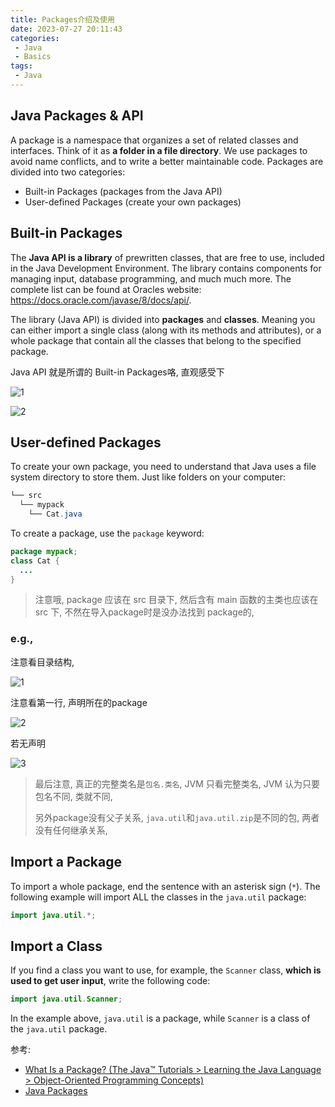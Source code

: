 ```yaml
---
title: Packages介绍及使用
date: 2023-07-27 20:11:43
categories:
 - Java
 - Basics
tags:
 - Java
---
```


## Java Packages & API

A package is a namespace that organizes a set of related classes and interfaces. Think of it as **a folder in a file directory**. We use packages to avoid name conflicts, and to write a better maintainable code. Packages are divided into two categories:

- Built-in Packages (packages from the Java API)
- User-defined Packages (create your own packages)

## Built-in Packages

The **Java API is a library** of prewritten classes, that are free to use, included in the Java Development Environment. The library contains components for managing input, database programming, and much much more. The complete list can be found at Oracles website: https://docs.oracle.com/javase/8/docs/api/.

The library (Java API) is divided into **packages** and **classes**. Meaning you can either import a single class (along with its methods and attributes), or a whole package that contain all the classes that belong to the specified package.

Java API 就是所谓的 Built-in Packages咯, 直观感受下

![1](1.png)

![2](2.png)

## User-defined Packages

To create your own package, you need to understand that Java uses a file system directory to store them. Just like folders on your computer:

```java
└── src
  └── mypack
    └── Cat.java
```

To create a package, use the `package` keyword:

```java
package mypack;
class Cat {
  ...
}
```

> 注意哦, package 应该在 src 目录下, 然后含有 main 函数的主类也应该在 src 下, 不然在导入package时是没办法找到 package的, 

### e.g.,

注意看目录结构, 

![1](1-0506006.png)

注意看第一行, 声明所在的package

![2](2-0506029.png)

若无声明

![3](3.png)

> 最后注意, 真正的完整类名是`包名.类名`, JVM 只看完整类名, JVM 认为只要包名不同, 类就不同, 
>
> 另外package没有父子关系, `java.util`和`java.util.zip`是不同的包, 两者没有任何继承关系, 

## Import a Package

To import a whole package, end the sentence with an asterisk sign (`*`). The following example will import ALL the classes in the `java.util` package:

```java
import java.util.*;
```

## Import a Class

If you find a class you want to use, for example, the `Scanner` class, **which is used to get user input**, write the following code:

```java
import java.util.Scanner;
```

In the example above, `java.util` is a package, while `Scanner` is a class of the `java.util` package.

参考:

- [What Is a Package? (The Java™ Tutorials > Learning the Java Language > Object-Oriented Programming Concepts)](https://docs.oracle.com/javase/tutorial/java/concepts/package.html)
- [Java Packages](https://www.w3schools.com/java/java_packages.asp)